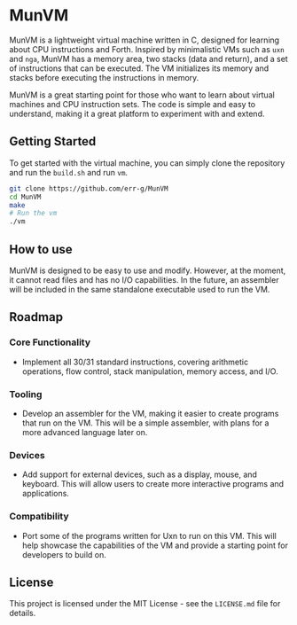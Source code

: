 
# MunVM

MunVM is a lightweight virtual machine written in C, designed for learning about CPU
instructions and Forth. Inspired by minimalistic VMs such as `uxn` and `nga`, MunVM
has a memory area, two stacks (data and return), and a set of instructions that can
be executed. The VM initializes its memory and stacks before executing the
instructions in memory.

MunVM is a great starting point for those who want to learn about virtual machines
and CPU instruction sets. The code is simple and easy to understand, making it a
great platform to experiment with and extend.

## Getting Started

To get started with the virtual machine, you can simply clone the repository and run
the `build.sh` and run `vm`.

```bash
git clone https://github.com/err-g/MunVM
cd MunVM
make
# Run the vm
./vm
```

## How to use

MunVM is designed to be easy to use and modify. However, at the moment, it cannot
read files and has no I/O capabilities. In the future, an assembler will be included
in the same standalone executable used to run the VM.

## Roadmap

### Core Functionality
* Implement all 30/31 standard instructions, covering arithmetic operations, flow
control, stack manipulation, memory access, and I/O.
### Tooling 
* Develop an assembler for the VM, making it easier to create programs that run on
the VM. This will be a simple assembler, with plans for a more advanced language
later on.
### Devices
* Add support for external devices, such as a display, mouse, and keyboard. This will
allow users to create more interactive programs and applications.
### Compatibility
* Port some of the programs written for Uxn to run on this VM. This will help
showcase the capabilities of the VM and provide a starting point for developers to
build on.

## License

This project is licensed under the MIT License - see the `LICENSE.md` file for
details.
